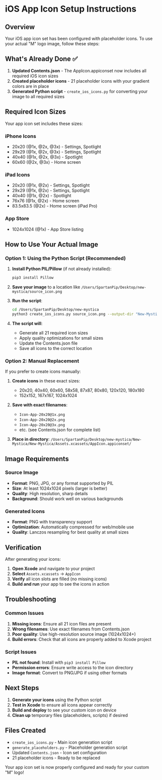 # iOS App Icon Setup Instructions

## Overview

Your iOS app icon set has been configured with placeholder icons. To use your actual "M" logo image, follow these steps:

## What's Already Done ✅

1. **Updated Contents.json** - The AppIcon.appiconset now includes all required iOS icon sizes
2. **Created placeholder icons** - 21 placeholder icons with your gradient colors are in place
3. **Generated Python script** - `create_ios_icons.py` for converting your image to all required sizes

## Required Icon Sizes

Your app icon set includes these sizes:

### iPhone Icons

- 20x20 (@1x, @2x, @3x) - Settings, Spotlight
- 29x29 (@1x, @2x, @3x) - Settings, Spotlight
- 40x40 (@1x, @2x, @3x) - Spotlight
- 60x60 (@2x, @3x) - Home screen

### iPad Icons

- 20x20 (@1x, @2x) - Settings, Spotlight
- 29x29 (@1x, @2x) - Settings, Spotlight
- 40x40 (@1x, @2x) - Spotlight
- 76x76 (@1x, @2x) - Home screen
- 83.5x83.5 (@2x) - Home screen (iPad Pro)

### App Store

- 1024x1024 (@1x) - App Store listing

## How to Use Your Actual Image

### Option 1: Using the Python Script (Recommended)

1. **Install Python PIL/Pillow** (if not already installed):

   ```bash
   pip3 install Pillow
   ```

2. **Save your image** to a location like `/Users/SpartanPip/Desktop/new-mystica/source_icon.png`

3. **Run the script**:

   ```bash
   cd /Users/SpartanPip/Desktop/new-mystica
   python3 create_ios_icons.py source_icon.png --output-dir "New-Mystica/New-Mystica/Assets.xcassets/AppIcon.appiconset"
   ```

4. **The script will**:
   - Generate all 21 required icon sizes
   - Apply quality optimizations for small sizes
   - Update the Contents.json file
   - Save all icons to the correct location

### Option 2: Manual Replacement

If you prefer to create icons manually:

1. **Create icons** in these exact sizes:

   - 20x20, 40x40, 60x60, 58x58, 87x87, 80x80, 120x120, 180x180
   - 152x152, 167x167, 1024x1024

2. **Save with exact filenames**:

   - `Icon-App-20x20@1x.png`
   - `Icon-App-20x20@2x.png`
   - `Icon-App-20x20@3x.png`
   - etc. (see Contents.json for complete list)

3. **Place in directory**:
   `/Users/SpartanPip/Desktop/new-mystica/New-Mystica/New-Mystica/Assets.xcassets/AppIcon.appiconset/`

## Image Requirements

### Source Image

- **Format**: PNG, JPG, or any format supported by PIL
- **Size**: At least 1024x1024 pixels (larger is better)
- **Quality**: High resolution, sharp details
- **Background**: Should work well on various backgrounds

### Generated Icons

- **Format**: PNG with transparency support
- **Optimization**: Automatically compressed for web/mobile use
- **Quality**: Lanczos resampling for best quality at small sizes

## Verification

After generating your icons:

1. **Open Xcode** and navigate to your project
2. **Select** `Assets.xcassets` → `AppIcon`
3. **Verify** all icon slots are filled (no missing icons)
4. **Build and run** your app to see the icons in action

## Troubleshooting

### Common Issues

1. **Missing icons**: Ensure all 21 icon files are present
2. **Wrong filenames**: Use exact filenames from Contents.json
3. **Poor quality**: Use high-resolution source image (1024x1024+)
4. **Build errors**: Check that all icons are properly added to Xcode project

### Script Issues

- **PIL not found**: Install with `pip3 install Pillow`
- **Permission errors**: Ensure write access to the icon directory
- **Image format**: Convert to PNG/JPG if using other formats

## Next Steps

1. **Generate your icons** using the Python script
2. **Test in Xcode** to ensure all icons appear correctly
3. **Build and deploy** to see your custom icon on device
4. **Clean up** temporary files (placeholders, scripts) if desired

## Files Created

- `create_ios_icons.py` - Main icon generation script
- `generate_placeholders.py` - Placeholder generation script
- Updated `Contents.json` - Icon set configuration
- 21 placeholder icons - Ready to be replaced

Your app icon set is now properly configured and ready for your custom "M" logo!
